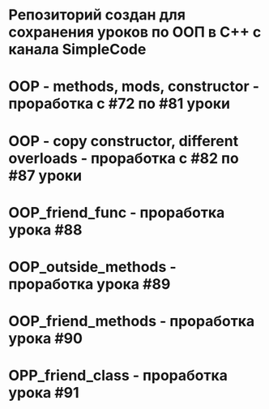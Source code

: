 # Репозиторий создан для сохранения уроков по ООП в С++ с канала SimpleCode
# OOP - methods, mods, constructor - проработка с #72 по #81 уроки
# OOP - copy constructor, different overloads - проработка с #82 по #87 уроки
# OOP_friend_func - проработка урока #88 
# OOP_outside_methods - проработка урока #89
# OOP_friend_methods - проработка урока #90
# OPP_friend_class - проработка урока #91